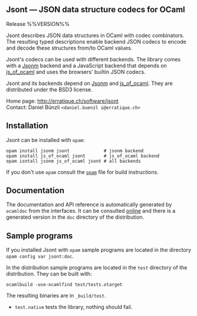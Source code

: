 Jsont — JSON data structure codecs for OCaml
-------------------------------------------------------------------------------
Release %%VERSION%%

Jsont describes JSON data structures in OCaml with codec
combinators. The resulting typed descriptions enable backend JSON
codecs to encode and decode these structures from/to OCaml values.

Jsont's codecs can be used with different backends. The library comes
with a [Jsonm][1] backend and a JavaScript backend that depends on
[js_of_ocaml][2] and uses the browsers' builtin JSON codecs.

Jsont and its backends depend on [Jsonm][1] and [js_of_ocaml][2]. They
are distributed under the BSD3 license.

Home page: http://erratique.ch/software/jsont  
Contact: Daniel Bünzli `<daniel.buenzl i@erratique.ch>`

[1]: http://erratique.ch/software/jsonm
[2]: http://ocsigen.org/js_of_ocaml/


## Installation

Jsont can be installed with `opam`:

    opam install jsonm jsont             # jsonm backend
    opam install js_of_ocaml jsont       # js_of_ocaml backend
    opam isntall jsonm js_of_ocaml jsont # all backends

If you don't use `opam` consult the [`opam`](opam) file for build
instructions.


## Documentation

The documentation and API reference is automatically generated by
`ocamldoc` from the interfaces. It can be consulted [online][5]
and there is a generated version in the `doc` directory of the
distribution.

[5]: http://erratique.ch/software/jsont/doc/Jsont


## Sample programs

If you installed Jsont with `opam` sample programs are located in
the directory `opam config var jsont:doc`.

In the distribution sample programs are located in the `test`
directory of the distribution. They can be built with:

    ocamlbuild -use-ocamlfind test/tests.otarget

The resulting binaries are in `_build/test`.

- `test.native` tests the library, nothing should fail.
